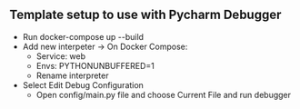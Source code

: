 ## Template setup to use with Pycharm Debugger

- Run docker-compose up --build
- Add new interpeter -> On Docker Compose:
  - Service: web 
  - Envs: PYTHONUNBUFFERED=1 
  - Rename interpreter 
- Select Edit Debug Configuration 
  - Open config/main.py file and choose Current File and run debugger
